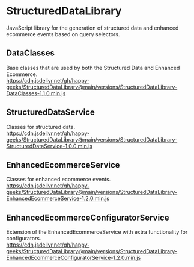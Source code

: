 # StructuredDataLibrary
JavaScript library for the generation of structured data and enhanced ecommerce events based on query selectors.

## DataClasses
Base classes that are used by both the Structured Data and Enhanced Ecommerce.  
https://cdn.jsdelivr.net/gh/happy-geeks/StructuredDataLibrary@main/versions/StructuredDataLibrary-DataClasses-1.1.0.min.js

## StructuredDataService
Classes for structured data.  
https://cdn.jsdelivr.net/gh/happy-geeks/StructuredDataLibrary@main/versions/StructuredDataLibrary-StructuredDataService-1.0.0.min.js

## EnhancedEcommerceService
Classes for enhanced ecommerce events.  
https://cdn.jsdelivr.net/gh/happy-geeks/StructuredDataLibrary@main/versions/StructuredDataLibrary-EnhancedEcommerceService-1.2.0.min.js

## EnhancedEcommerceConfiguratorService
Extension of the EnhancedEcommerceService with extra functionality for configurators.  
https://cdn.jsdelivr.net/gh/happy-geeks/StructuredDataLibrary@main/versions/StructuredDataLibrary-EnhancedEcommerceConfiguratorService-1.2.0.min.js
